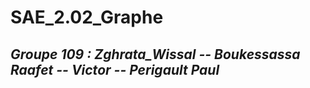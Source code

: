 # SAE_2.02_Graphe

## *Groupe 109 : Zghrata_Wissal -- Boukessassa Raafet -- Victor -- Perigault Paul*                          
